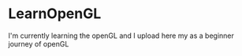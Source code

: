 # LearnOpenGL

I'm currently learning the openGL and I upload here my as a beginner journey of openGL
